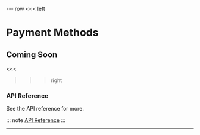 --- row
<<< left
# Payment Methods
## Coming Soon
<<<

>>> right

### API Reference
See the API reference for more.

::: note
[API Reference](api/index.html)
:::

>>>
---
